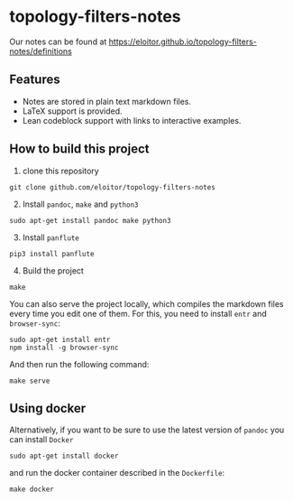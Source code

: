 # topology-filters-notes
Our notes can be found at https://eloitor.github.io/topology-filters-notes/definitions
 
## Features
- Notes are stored in plain text markdown files.
- LaTeX support is provided.
- Lean codeblock support with links to interactive examples.

## How to build this project

1. clone this repository
```
git clone github.com/eloitor/topology-filters-notes
```
2. Install `pandoc`, `make` and `python3`
```
sudo apt-get install pandoc make python3
```
3. Install `panflute`
```
pip3 install panflute
```
4. Build the project
```
make
```

You can also serve the project locally, which compiles the markdown files every time you edit one of them. For this, you need to install `entr` and `browser-sync`:
```
sudo apt-get install entr
npm install -g browser-sync
```
And then run the following command:
```
make serve
```


## Using docker

Alternatively, if you want to be sure to use the latest version of `pandoc` you can install `Docker`
```shell
sudo apt-get install docker
```
and run the docker container described in the `Dockerfile`:
```
make docker
```